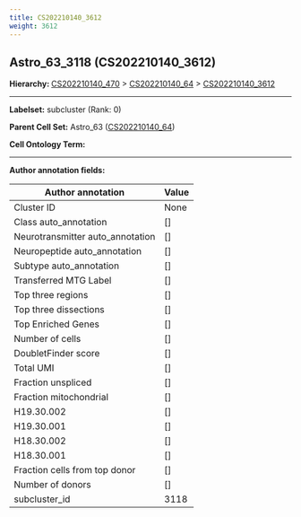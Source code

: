 ```yaml
---
title: CS202210140_3612
weight: 3612
---
```

## Astro_63_3118 (CS202210140_3612)
<b>Hierarchy: </b>
[CS202210140_470](../CS202210140_470) >
[CS202210140_64](../CS202210140_64) >
[CS202210140_3612](../CS202210140_3612)

---


**Labelset:** subcluster (Rank: 0)

**Parent Cell Set:** Astro_63 ([CS202210140_64](../CS202210140_64))



**Cell Ontology Term:** 

[MARKER GENES.]: #


---

[TRANSFERRED ANNOTATIONS.]: #


[AUTHOR ANNOTATION FIELDS.]: #


**Author annotation fields:**

| Author annotation | Value |
|-------------------|-------|
|Cluster ID|None|
|Class auto_annotation|[]|
|Neurotransmitter auto_annotation|[]|
|Neuropeptide auto_annotation|[]|
|Subtype auto_annotation|[]|
|Transferred MTG Label|[]|
|Top three regions|[]|
|Top three dissections|[]|
|Top Enriched Genes|[]|
|Number of cells|[]|
|DoubletFinder score|[]|
|Total UMI|[]|
|Fraction unspliced|[]|
|Fraction mitochondrial|[]|
|H19.30.002|[]|
|H19.30.001|[]|
|H18.30.002|[]|
|H18.30.001|[]|
|Fraction cells from top donor|[]|
|Number of donors|[]|
|subcluster_id|3118|
